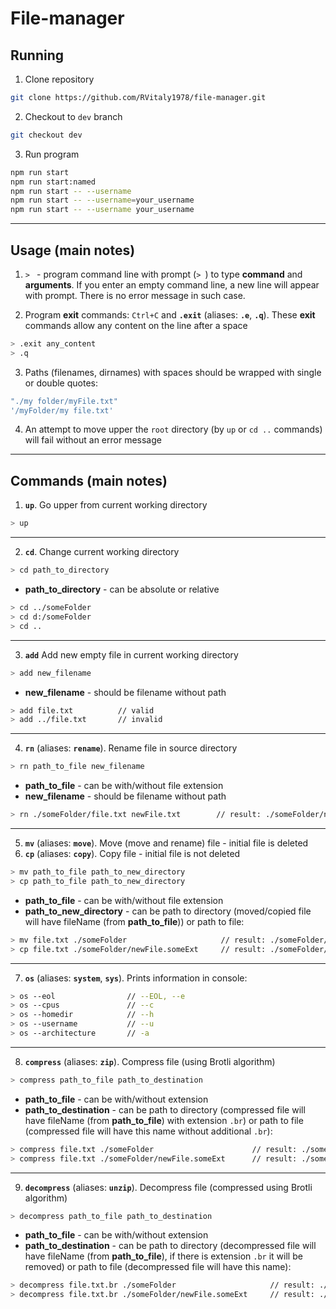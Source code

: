 # File-manager

## Running


1. Clone repository

```bash
git clone https://github.com/RVitaly1978/file-manager.git
```

2. Checkout to `dev` branch

```bash
git checkout dev
```

3. Run program

```bash
npm run start
npm run start:named
npm run start -- --username
npm run start -- --username=your_username
npm run start -- --username your_username
```

---

## Usage (main notes)


1. `> ` - program command line with prompt (`> `) to type **command** and **arguments**. If you enter an empty command line, a new line will appear with prompt. There is no error message in such case.

2. Program **exit** commands: `Ctrl+C` and **`.exit`** (aliases: **`.e`**, **`.q`**). These **exit** commands allow any content on the line after a space
```bash
> .exit any_content
> .q
```

3. Paths (filenames, dirnames) with spaces should be wrapped with single or double quotes:
```bash
"./my folder/myFile.txt"
'/myFolder/my file.txt'
```

4. An attempt to move upper the `root` directory (by `up` or `cd ..` commands) will fail without an error message

---

## Commands (main notes)


1. **`up`**. Go upper from current working directory
```bash
> up
```

---

2. **`cd`**. Change current working directory
```bash
> cd path_to_directory
```

- **path_to_directory** - can be absolute or relative
```bash
> cd ../someFolder
> cd d:/someFolder
> cd ..
```

---

3. **`add`** Add new empty file in current working directory
```bash
> add new_filename
```

- **new_filename** - should be filename without path

```bash
> add file.txt          // valid
> add ../file.txt       // invalid
```

---

4. **`rn`** (aliases: **`rename`**). Rename file in source directory
```bash
> rn path_to_file new_filename
```

- **path_to_file** - can be with/without file extension
- **new_filename** - should be filename without path

```bash
> rn ./someFolder/file.txt newFile.txt        // result: ./someFolder/newFile.txt
```

---

5. **`mv`** (aliases: **`move`**). Move (move and rename) file - initial file is deleted
6. **`cp`** (aliases: **`copy`**). Copy file - initial file is not deleted
```bash
> mv path_to_file path_to_new_directory
> cp path_to_file path_to_new_directory
```

- **path_to_file** - can be with/without file extension
- **path_to_new_directory** - can be path to directory (moved/copied file will have fileName (from **path_to_file**)) or path to file:

```bash
> mv file.txt ./someFolder                     // result: ./someFolder/file.txt
> cp file.txt ./someFolder/newFile.someExt     // result: ./someFolder/newFile.someExt
```

---

7. **`os`** (aliases: **`system`**, **`sys`**). Prints information in console:
```bash
> os --eol                // --EOL, --e
> os --cpus               // --c
> os --homedir            // --h
> os --username           // --u
> os --architecture       // -a
```

---

8. **`compress`** (aliases: **`zip`**). Compress file (using Brotli algorithm)
```bash
> compress path_to_file path_to_destination
```

- **path_to_file** - can be with/without extension
- **path_to_destination** - can be path to directory (compressed file will have fileName (from **path_to_file**) with extension `.br`) or path to file (compressed file will have this name without additional `.br`):

```bash
> compress file.txt ./someFolder                      // result: ./someFolder/file.txt.br
> compress file.txt ./someFolder/newFile.someExt      // result: ./someFolder/newFile.someExt
```

---

9. **`decompress`** (aliases: **`unzip`**). Decompress file (compressed using Brotli algorithm)
```bash
> decompress path_to_file path_to_destination
```

- **path_to_file** - can be with/without extension
- **path_to_destination** - can be path to directory (decompressed file will have fileName (from **path_to_file**), if there is extension `.br` it will be removed) or path to file (decompressed file will have this name):

```bash
> decompress file.txt.br ./someFolder                     // result: ./someFolder/file.txt
> decompress file.txt.br ./someFolder/newFile.someExt     // result: ./someFolder/newFile.someExt
```

